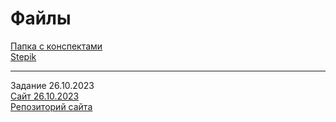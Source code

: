 # Файлы
[Папка с конспектами](https://drive.google.com/drive/folders/1Eeh4nMUp5IfDFlQU-6go7PZcpAjNJ9pz?usp=sharing)
<br>
[Stepik](https://stepik.org/users/656256030/profile?auth=registration)
____
Задание 26.10.2023
<br>
[Сайт 26.10.2023](https://deviant1407.github.io/ib_site/1/main.html)
<br>
[Репозиторий сайта](https://github.com/Deviant1407/ib_site)
